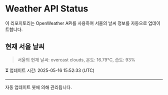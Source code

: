 
# Weather API Status

이 리포지토리는 OpenWeather API를 사용하여 서울의 날씨 정보를 자동으로 업데이트합니다.

## 현재 서울 날씨
> 서울의 현재 날씨: overcast clouds, 온도: 16.79°C, 습도: 93%

⏳ 업데이트 시간: 2025-05-16 15:52:33 (UTC)

---
자동 업데이트 봇에 의해 관리됩니다.
